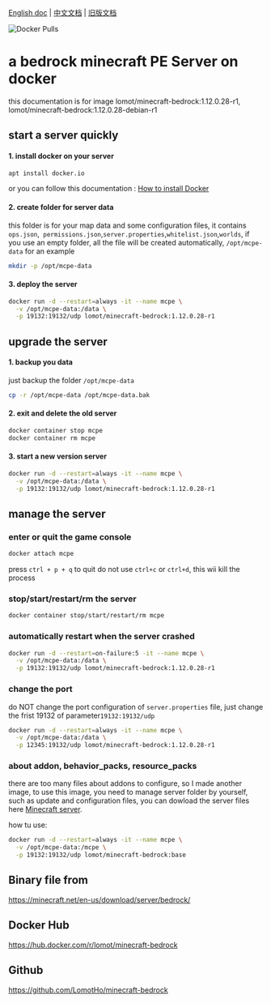 [English doc]:https://github.com/LomotHo/minecraft-bedrock
[中文文档]:https://github.com/LomotHo/minecraft-bedrock/blob/master/readme_zh.md
[旧版文档]:https://github.com/LomotHo/minecraft-bedrock/blob/master/doc/zh/
[Docker Pulls]:https://img.shields.io/docker/pulls/lomot/minecraft-bedrock.svg
[How to install Docker]:https://docs.docker.com/install/linux/docker-ce/ubuntu/
[Minecraft server]:https://minecraft.net/en-us/download/server/bedrock/

[English doc] | [中文文档] | [旧版文档]

![Docker Pulls]

# a bedrock minecraft PE Server on docker
this documentation is for image lomot/minecraft-bedrock:1.12.0.28-r1, lomot/minecraft-bedrock:1.12.0.28-debian-r1

## start a server quickly
#### 1. install docker on your server

```bash
apt install docker.io
```
or you can follow this documentation : [How to install Docker]

#### 2. create folder for server data
this folder is for your map data and some configuration files, it contains ```ops.json```,``` permissions.json```,```server.properties```,```whitelist.json```,```worlds```, if you use an empty folder, all the file will be created automatically, ```/opt/mcpe-data``` for an example

```bash
mkdir -p /opt/mcpe-data
```

#### 3. deploy the server

```bash
docker run -d --restart=always -it --name mcpe \
  -v /opt/mcpe-data:/data \
  -p 19132:19132/udp lomot/minecraft-bedrock:1.12.0.28-r1
```

## upgrade the server
#### 1. backup you data

just backup the folder ```/opt/mcpe-data```

```bash
cp -r /opt/mcpe-data /opt/mcpe-data.bak
```

#### 2. exit and delete the old server

```bash
docker container stop mcpe
docker container rm mcpe
```
#### 3. start a new version server

```bash
docker run -d --restart=always -it --name mcpe \
  -v /opt/mcpe-data:/data \
  -p 19132:19132/udp lomot/minecraft-bedrock:1.12.0.28-r1
```

## manage the server
### enter or quit the game console
```bash
docker attach mcpe
```
press ```ctrl + p + q``` to quit
do not use ```ctrl+c``` or ```ctrl+d```, this wii kill the process

### stop/start/restart/rm the server
```bash
docker container stop/start/restart/rm mcpe
```

### automatically restart when the server crashed
```bash
docker run -d --restart=on-failure:5 -it --name mcpe \
  -v /opt/mcpe-data:/data \
  -p 19132:19132/udp lomot/minecraft-bedrock:1.12.0.28-r1
```
### change the port
do NOT change the port configuration of ```server.properties``` file, just change the frist 19132 of parameter```19132:19132/udp```

```bash
docker run -d --restart=always -it --name mcpe \
  -v /opt/mcpe-data:/data \
  -p 12345:19132/udp lomot/minecraft-bedrock:1.12.0.28-r1
```

### about addon, behavior_packs, resource_packs
there are too many files about addons to configure, so I made another image, to use this image, you need to manage server folder by yourself, such as update and configuration files, you can dowload the server files here [Minecraft server].

how tu use:

```bash
docker run -d --restart=always -it --name mcpe \
  -v /opt/mcpe-data:/mcpe \
  -p 19132:19132/udp lomot/minecraft-bedrock:base
```

## Binary file from
https://minecraft.net/en-us/download/server/bedrock/

## Docker Hub
https://hub.docker.com/r/lomot/minecraft-bedrock

## Github
https://github.com/LomotHo/minecraft-bedrock
